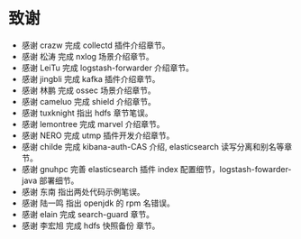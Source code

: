 致谢
=============

* 感谢 crazw 完成 collectd 插件介绍章节。
* 感谢 松涛 完成 nxlog 场景介绍章节。
* 感谢 LeiTu 完成 logstash-forwarder 介绍章节。
* 感谢 jingbli 完成 kafka 插件介绍章节。
* 感谢 林鹏 完成 ossec 场景介绍章节。
* 感谢 cameluo 完成 shield 介绍章节。
* 感谢 tuxknight 指出 hdfs 章节笔误。
* 感谢 lemontree 完成 marvel 介绍章节。
* 感谢 NERO 完成 utmp 插件开发介绍章节。
* 感谢 childe 完成 kibana-auth-CAS 介绍, elasticsearch 读写分离和别名等章节。
* 感谢 gnuhpc 完善 elasticsearch 插件 index 配置细节，logstash-fowarder-java 部署细节。
* 感谢 东南 指出两处代码示例笔误。
* 感谢 陆一鸣 指出 openjdk 的 rpm 名错误。
* 感谢 elain 完成 search-guard 章节。
* 感谢 李宏旭 完成 hdfs 快照备份 章节。

